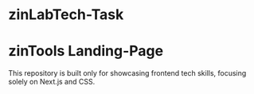 # zinLabTech-Task

# zinTools Landing-Page

This repository is built only for showcasing frontend tech skills, focusing solely on Next.js and CSS.
